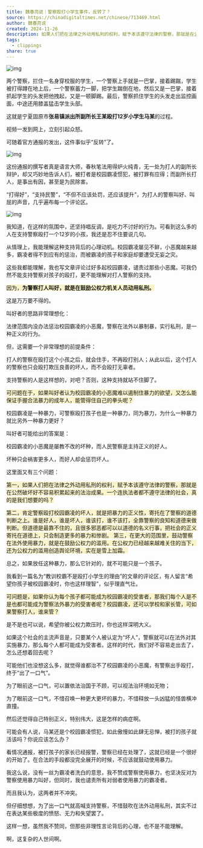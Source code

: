 ```yaml
---
title: 魏春亮说｜警察殴打小学生事件，反转了？
source: https://chinadigitaltimes.net/chinese/713469.html
author: 魏春亮说
created: 2024-11-26
description: 如果人们把在法律之外动用私刑的权利，赋予本该遵守法律的警察，那就是在公然破坏好不容易积累起来的法治成果。一个连执法者都不遵守法律的社会，真的是我们想要的吗？
tags:
  - clippings
share: true
---
```

![img](https://chinadigitaltimes.net/chinese/files/2024/11/post-713469-674496ed91d15.)

两个警察，拦住一名身穿校服的学生，一个警察上手就是一巴掌，接着踢踹，学生被打得蹲在地上后，一个警察蓄力一脚，把学生踹倒在地，然后又是一巴掌，接着抓起学生的头发把他拽起，又是一顿脚踢。最后，警察抓住学生的头发走出监控画面，中途还用膝盖猛击学生头部。

这就是宁夏固原市**张易镇派出所副所长王某殴打12岁小学生马某**的过程。

视频一发到网上，立刻引起众怒。

可随着官方通报的发出，这件事似乎“反转”了。

![img](https://chinadigitaltimes.net/chinese/files/2024/11/post-713469-674496edc2b2b.png)

这份通报的撰写者真是语言大师，春秋笔法用得炉火纯青，无一处为打人的副所长辩护，却又巧妙地告诉人们，被打者是校园霸凌惯犯，被打罪有应得；而副所长打人，是事出有因，甚至是为民除害。

“打得好”，“支持民警”，“不但不应该处罚，还应该提升”，为打人的警察叫好、叫屈的声音，几乎遍布每一个评论区。

![img](https://chinadigitaltimes.net/chinese/files/2024/11/post-713469-674496edee5ff.png)

我知道，在这样的氛围中，还坚持唱反调，是吃力不讨好的行为。可看到这么多的人在支持警察殴打一个12岁的小孩，我还是忍不住要说几句。

从情理上，我能理解这种支持背后的心理动机。校园霸凌屡见不鲜，小恶魔越来越多，霸凌者得不到应有的惩治，而被霸凌的孩子和家庭却要遭受无妄之灾。

这些我都能理解，我也写文章评论过好多起校园霸凌，谴责过那些小恶魔。可我仍然不能支持警察对孩子的殴打，更不能理解对打人警察的支持。

<span style="background:rgba(240, 200, 0, 0.2)">因为，**为警察打人叫好，就是在鼓励公权力机关人员动用私刑。**</span>

这是万万要不得的。

叫好者的思路非常理想化：

法律范围内没办法惩治校园霸凌的小恶魔，警察在法外以暴制暴，实行私刑，是一种正义的行为。

但，这需要一个非常理想的前提条件：

打人的警察在殴打这个小孩之后，就会住手，不再殴打别人；从此以后，这个打人的警察也只会殴打欺压良善的坏人，而不会殴打无辜者。

支持警察的人是这样想的，对吧？否则，这种支持就站不住脚了。

<span style="background:rgba(240, 200, 0, 0.2)">可问题在于，如果叫好者认为校园霸凌的小恶魔难以遏制住暴力的欲望，又怎么能保证手握合法暴力的成年人，能管得住自己的拳头呢？</span>

校园霸凌是一种暴力，可警察殴打孩子也是一种暴力，同为暴力，为什么一种暴力就比另外一种暴力更好？

叫好者可能给出的答案是：

校园霸凌的小恶魔是屡教不改的坏种，而人民警察是主持正义的好人。

坏种只会祸害更多人，而好人却会惩罚坏人。

这里面又有三个问题：

<span style="background:rgba(240, 200, 0, 0.2)">第一，如果人们把在法律之外动用私刑的权利，赋予本该遵守法律的警察，那就是在公然破坏好不容易积累起来的法治成果。一个连执法者都不遵守法律的社会，真的是我们想要的吗？</span>

<span style="background:rgba(240, 200, 0, 0.2)">第二，肯定警察殴打校园霸凌的坏人，就是把暴力的正义性，寄托在了警察的道德判断之上。谁是好人，谁是坏人，谁该打，谁不该打，全靠警察的良知和道德来做判断。但道德是最靠不住的，且很多邪恶都可以以道德的名义行事，把社会的正义寄托在道德上，只会制造更多的暴力和惨剧。
</span>
<span style="background:rgba(240, 200, 0, 0.2)">第三，在更大的范围里，鼓动警察在法外使用暴力，就是在鼓励公权力的滥用。在公权力已经越来越难关住的当下，还为公权力的滥用创造舆论环境，实在是雪上加霜。</span>

总之，如果放任这种暴力，那么它针对的，就不可能只是一个孩子。

我看到一篇名为“教训校霸不是殴打小学生的理由”的文章的评论区，有人留言“希望你孩子被校园霸凌时，你也这样理智”，似乎理直气壮。

<span style="background:rgba(240, 200, 0, 0.2)">可问题是，如果你认为每个孩子都可能成为校园霸凌的受害者，那我们每个人是不是也都可能成为警察法外暴力的受害者呢？校园霸凌，还可以学校和家长管，可如果警察打人，谁来管？</span>

是不是也可以说，希望你被公权力欺压时，你也这样深明大义。

如果这个社会的主流声音是，只要某个人被认定为“坏人”，警察就可以在法外对其实施暴力，那么每个人都可能成为受害者。这样的时代，我们好不容易走出去了，怎么还想着回去呢？

可能他们也没想这么多，就觉得谁都治不了校园霸凌的小恶魔，有警察出手殴打，终于“出了一口气”。

为了眼前这一口气，可以置依法治国于不顾，可以视法治环境如无物；

为了眼前这一口气，不惜召唤一种更大更坏的暴力，不惜释放一头凶猛的怪兽横冲直撞。

然后还觉得自己特别正义，特别伟大，这是怎样的病症啊。

可能会有人说，马某还是个校园霸凌惯犯，如此傲慢如此肆无忌惮，被打的孩子就活该吗？你说应该怎么办？

看情况通报，被打孩子的家长已经报警，警察已经在处理了，这就已经是一个很好的开始了。在合法的手段都没完全展开的时候，不应该就鼓动使用暴力。

我这么说，没有一丝为霸凌者洗白的意思，我不赞成警察使用暴力，也坚决反对为警察使用暴力叫好，但同时，我也谴责所有对弱者使用暴力的霸凌者。

而且我认为，这两者并不冲突。

但仔细想想，为了出一口气就高喊支持警察，不惜鼓吹在法外动用私刑，其实不过在表达某些极度的愤怒、无力和失望罢了。

这样一想，虽然我不赞同，但那些非理性言论背后的心理，也不是不能理解。

啊，这复杂的人世间啊。